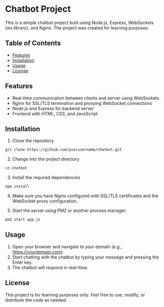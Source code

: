 # Chatbot Project

This is a simple chatbot project built using Node.js, Express, WebSockets (ws library), and Nginx. The project was created for learning purposes.

## Table of Contents

- [Features](#features)
- [Installation](#installation)
- [Usage](#usage)
- [License](#license)

## Features

- Real-time communication between clients and server using WebSockets
- Nginx for SSL/TLS termination and proxying WebSocket connections
- Node.js and Express for backend server
- Frontend with HTML, CSS, and JavaScript

## Installation

1. Clone the repository

```bash
git clone https://github.com/yourusername/chatbot.git
```

2. Change into the project directory

```bash
cd chatbot
```

3. Install the required dependencies

```bash
npm install
```

4. Make sure you have Nginx configured with SSL/TLS certificates and the WebSocket proxy configuration.

5. Start the server using PM2 or another process manager:

```bash
pm2 start app.js
```

## Usage

1. Open your browser and navigate to your domain (e.g., https://yourdomain.com).
2. Start chatting with the chatbot by typing your message and pressing the Enter key.
3. The chatbot will respond in real-time.

## License

This project is for learning purposes only. Feel free to use, modify, or distribute the code as needed.
